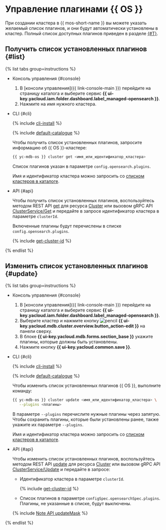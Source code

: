 # Управление плагинами {{ OS }}

При создании кластера в {{ mos-short-name }} вы можете указать желаемый список плагинов, и они будут автоматически установлены в кластер. Полный список доступных плагинов приведен в разделе [{#T}](../concepts/plugins.md#opensearch).

## Получить список установленных плагинов {#list}

{% list tabs group=instructions %}

- Консоль управления {#console}

    1. В [консоли управления]({{ link-console-main }}) перейдите на страницу каталога и выберите сервис **{{ ui-key.yacloud.iam.folder.dashboard.label_managed-opensearch }}**.
    1. Нажмите на имя нужного кластера.

- CLI {#cli}

    {% include [cli-install](../../_includes/cli-install.md) %}

    {% include [default-catalogue](../../_includes/default-catalogue.md) %}

    Чтобы получить список установленных плагинов, запросите информацию об {{ OS }}-кластере:

    ```bash
    {{ yc-mdb-os }} cluster get <имя_или_идентификатор_кластера>
    ```

    Список плагинов указан в параметре `config.opensearch.plugins`.

    Имя и идентификатор кластера можно запросить со [списком кластеров в каталоге](cluster-list.md#list-clusters).

- API {#api}

    Чтобы получить список установленных плагинов, воспользуйтесь методом REST API [get](../api-ref/Cluster/get.md) для ресурса [Cluster](../api-ref/Cluster/index.md) или вызовом gRPC API [ClusterService/Get](../api-ref/grpc/cluster_service.md#Get) и передайте в запросе идентификатор кластера в параметре `clusterId`.

    Включенные плагины будут перечислены в списке `config.opensearch.plugins`.

    {% include [get-cluster-id](../../_includes/managed-opensearch/get-cluster-id.md) %}

{% endlist %}

## Изменить список установленных плагинов {#update}

{% list tabs group=instructions %}

- Консоль управления {#console}

    1. В [консоли управления]({{ link-console-main }}) перейдите на страницу каталога и выберите сервис **{{ ui-key.yacloud.iam.folder.dashboard.label_managed-opensearch }}**.
    1. Выберите кластер и нажмите кнопку ![pencil](../../_assets/console-icons/pencil.svg) **{{ ui-key.yacloud.mdb.cluster.overview.button_action-edit }}** на панели сверху.
    1. В блоке **{{ ui-key.yacloud.mdb.forms.section_base }}** укажите плагины, которые должны быть установлены.
    1. Нажмите кнопку **{{ ui-key.yacloud.common.save }}**.

- CLI {#cli}

    {% include [cli-install](../../_includes/cli-install.md) %}

    {% include [default-catalogue](../../_includes/default-catalogue.md) %}

    Чтобы изменить список установленных плагинов {{ OS }}, выполните команду:

    ```bash
    {{ yc-mdb-os }} cluster update <имя_или_идентификатор_кластера> \
       --plugins <плагины>
    ```

    В параметре `--plugins` перечислите нужные плагины через запятую. Чтобы сохранить плагины, которые были установлены ранее, также укажите их параметре `--plugins`.

    Имя и идентификатор кластера можно запросить со [списком кластеров в каталоге](cluster-list.md#list-clusters).

- API {#api}

    Чтобы изменить список установленных плагинов, воспользуйтесь методом REST API [update](../api-ref/Cluster/update.md) для ресурса [Cluster](../api-ref/Cluster/index.md) или вызовом gRPC API [ClusterService/Update](../api-ref/grpc/cluster_service.md#Update) и передайте в запросе:

    * Идентификатор кластера в параметре `clusterId`.

      {% include [get-cluster-id](../../_includes/managed-opensearch/get-cluster-id.md) %}

    * Список плагинов в параметре `configSpec.opensearchSpec.plugins`. Плагины, не указанные в списке, будут выключены.

    {% include [Note API updateMask](../../_includes/note-api-updatemask.md) %}

{% endlist %}
